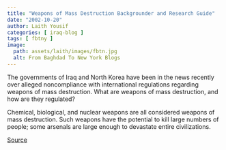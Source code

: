 ```yaml
---
title: "Weapons of Mass Destruction Backgrounder and Research Guide"
date: "2002-10-20"
author: Laith Yousif
categories: [ iraq-blog ]
tags: [ fbtny ]
image:
  path: assets/laith/images/fbtn.jpg
  alt: From Baghdad To New York Blogs
---
```


The governments of Iraq and North Korea have been in the news recently over alleged noncompliance with international regulations regarding weapons of mass destruction. What are weapons of mass destruction, and how are they regulated?

Chemical, biological, and nuclear weapons are all considered weapons of mass destruction. Such weapons have the potential to kill large numbers of people; some arsenals are large enough to devastate entire civilizations.

[Source](https://en.wikipedia.org/wiki/Weapon_of_mass_destruction)
